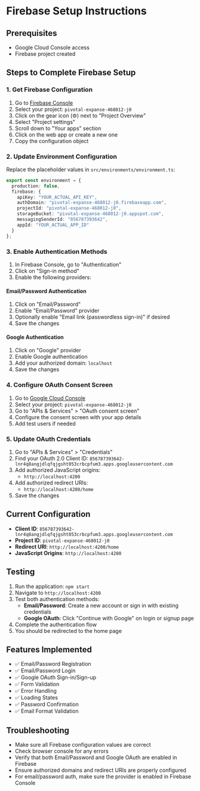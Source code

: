 # Firebase Setup Instructions

## Prerequisites
- Google Cloud Console access
- Firebase project created

## Steps to Complete Firebase Setup

### 1. Get Firebase Configuration
1. Go to [Firebase Console](https://console.firebase.google.com/)
2. Select your project: `pivotal-expanse-468012-j0`
3. Click on the gear icon (⚙️) next to "Project Overview"
4. Select "Project settings"
5. Scroll down to "Your apps" section
6. Click on the web app or create a new one
7. Copy the configuration object

### 2. Update Environment Configuration
Replace the placeholder values in `src/environments/environment.ts`:

```typescript
export const environment = {
  production: false,
  firebase: {
    apiKey: "YOUR_ACTUAL_API_KEY",
    authDomain: "pivotal-expanse-468012-j0.firebaseapp.com",
    projectId: "pivotal-expanse-468012-j0",
    storageBucket: "pivotal-expanse-468012-j0.appspot.com",
    messagingSenderId: "856787393642",
    appId: "YOUR_ACTUAL_APP_ID"
  }
};
```

### 3. Enable Authentication Methods
1. In Firebase Console, go to "Authentication"
2. Click on "Sign-in method"
3. Enable the following providers:

#### Email/Password Authentication
1. Click on "Email/Password"
2. Enable "Email/Password" provider
3. Optionally enable "Email link (passwordless sign-in)" if desired
4. Save the changes

#### Google Authentication
1. Click on "Google" provider
2. Enable Google authentication
3. Add your authorized domain: `localhost`
4. Save the changes

### 4. Configure OAuth Consent Screen
1. Go to [Google Cloud Console](https://console.cloud.google.com/)
2. Select your project: `pivotal-expanse-468012-j0`
3. Go to "APIs & Services" > "OAuth consent screen"
4. Configure the consent screen with your app details
5. Add test users if needed

### 5. Update OAuth Credentials
1. Go to "APIs & Services" > "Credentials"
2. Find your OAuth 2.0 Client ID: `856787393642-lnr4q8angjdlqfqjgsht053crbcpfum3.apps.googleusercontent.com`
3. Add authorized JavaScript origins:
   - `http://localhost:4200`
4. Add authorized redirect URIs:
   - `http://localhost:4200/home`
5. Save the changes

## Current Configuration
- **Client ID**: `856787393642-lnr4q8angjdlqfqjgsht053crbcpfum3.apps.googleusercontent.com`
- **Project ID**: `pivotal-expanse-468012-j0`
- **Redirect URI**: `http://localhost:4200/home`
- **JavaScript Origins**: `http://localhost:4200`

## Testing
1. Run the application: `npm start`
2. Navigate to `http://localhost:4200`
3. Test both authentication methods:
   - **Email/Password**: Create a new account or sign in with existing credentials
   - **Google OAuth**: Click "Continue with Google" on login or signup page
4. Complete the authentication flow
5. You should be redirected to the home page

## Features Implemented
- ✅ Email/Password Registration
- ✅ Email/Password Login
- ✅ Google OAuth Sign-in/Sign-up
- ✅ Form Validation
- ✅ Error Handling
- ✅ Loading States
- ✅ Password Confirmation
- ✅ Email Format Validation

## Troubleshooting
- Make sure all Firebase configuration values are correct
- Check browser console for any errors
- Verify that both Email/Password and Google OAuth are enabled in Firebase
- Ensure authorized domains and redirect URIs are properly configured
- For email/password auth, make sure the provider is enabled in Firebase Console 